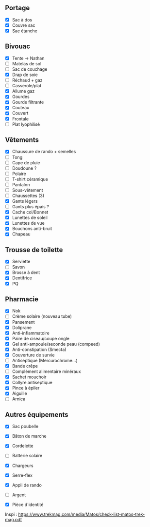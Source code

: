## Portage
- [x] Sac à dos
- [x] Couvre sac
- [x] Sac étanche
## Bivouac
- [x] Tente -> Nathan
- [ ] Matelas de sol
- [ ] Sac de couchage
- [x] Drap de soie
- [ ] Réchaud + gaz
- [ ] Casserole/plat
- [x] Allume gaz
- [x] Gourdes
- [x] Gourde filtrante
- [x] Couteau
- [x] Couvert
- [x] Frontale
- [ ] Plat lyophilisé
## Vêtements
- [x] Chaussure de rando + semelles
- [ ] Tong
- [ ] Cape de pluie
- [ ] Doudoune ?
- [ ] Polaire
- [ ] T-shirt céramique
- [ ] Pantalon
- [ ] Sous-vêtement
- [ ] Chaussettes (3)
- [x] Gants légers
- [ ] Gants plus épais ?
- [x] Cache col/Bonnet
- [x] Lunettes de soleil
- [x] Lunettes de vue
- [x] Bouchons anti-bruit
- [x] Chapeau
## Trousse de toilette
- [x] Serviette
- [ ] Savon
- [x] Brosse à dent
- [x] Dentifrice
- [x] PQ
## Pharmacie
- [x] Nok
- [ ] Crème solaire (nouveau tube)
- [x] Pansement
- [x] Doliprane
- [x] Anti-inflammatoire
- [x] Paire de ciseau/coupe ongle
- [x] Gel anti-ampoule/seconde peau (compeed)
- [x] Anti-constipation (Smecta)
- [x] Couverture de survie
- [ ] Antiseptique (Mercurochrome...)
- [x] Bande crêpe
- [ ] Complément alimentaire minéraux
- [x] Sachet mouchoir
- [x] Collyre antiseptique
- [x] Pince à épiler
- [x] Aiguille
- [ ] Arnica
## Autres équipements
- [x] Sac poubelle
- [x] Bâton de marche
- [x] Cordelette
- [ ] Batterie solaire
- [x] Chargeurs 
- [x] Serre-flex
- [x] Appli de rando
- [ ] Argent
- [x] Pièce d'identité


Inspi : https://www.trekmag.com/media/Matos/check-list-matos-trek-mag.pdf